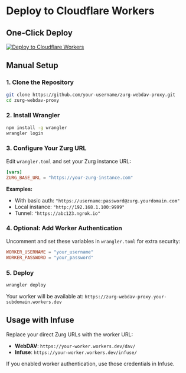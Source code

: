 # Deploy to Cloudflare Workers

## One-Click Deploy

[![Deploy to Cloudflare Workers](https://deploy.workers.cloudflare.com/button)](https://deploy.workers.cloudflare.com/?url=https://github.com/your-username/zurg-webdav-proxy)

## Manual Setup

### 1. Clone the Repository
```bash
git clone https://github.com/your-username/zurg-webdav-proxy.git
cd zurg-webdav-proxy
```

### 2. Install Wrangler
```bash
npm install -g wrangler
wrangler login
```

### 3. Configure Your Zurg URL
Edit `wrangler.toml` and set your Zurg instance URL:

```toml
[vars]
ZURG_BASE_URL = "https://your-zurg-instance.com"
```

**Examples:**
- With basic auth: `"https://username:password@zurg.yourdomain.com"`
- Local instance: `"http://192.168.1.100:9999"`
- Tunnel: `"https://abc123.ngrok.io"`

### 4. Optional: Add Worker Authentication
Uncomment and set these variables in `wrangler.toml` for extra security:

```toml
WORKER_USERNAME = "your_username" 
WORKER_PASSWORD = "your_password"
```

### 5. Deploy
```bash
wrangler deploy
```

Your worker will be available at: `https://zurg-webdav-proxy.your-subdomain.workers.dev`

## Usage with Infuse

Replace your direct Zurg URLs with the worker URL:

- **WebDAV**: `https://your-worker.workers.dev/dav/`
- **Infuse**: `https://your-worker.workers.dev/infuse/`

If you enabled worker authentication, use those credentials in Infuse.
